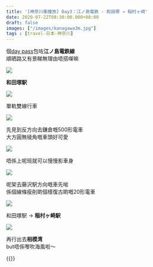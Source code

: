 ```yaml
---
title: '[神奈川衝撞旅] Day3：江ノ島電鉄 - 和田塚 → 稲村ヶ崎'
date: 2020-07-22T08:30:00.000+08:00
draft: false
images: ["/images/kanagawa3m.jpg"]
tags : [travel-日本-神奈川]
---
```


個[day pass](https://hidie.net/kanagawa3b/)包咗**江ノ島電鉄線**  
順晒路又有景睇無理由唔搭㗎嘛

![](/images/kanagawa3m1.jpg)

**和田塚駅**

![](/images/kanagawa3m2.jpg)

單軌雙線行車

![](/images/kanagawa3m3.jpg)

先見到反方向去鎌倉嘅500形電車  
大方圓無稜角嘅車頭好可愛

![](/images/kanagawa3m4.jpg)

唔係上呢班就可以慢慢影車身

![](/images/kanagawa3m.jpg)

呢架去藤沢駅方向嘅車先啱  
係個線條瘦削啲個樣復古啲嘅20形電車

![](/images/kanagawa3m5.jpg)

和田塚駅 → **稲村ヶ崎駅**

![](/images/kanagawa3m6.jpg)

再行出去**相模湾**  
but唔係嚟吹海風啦～  


{{<kanagawa>}}
